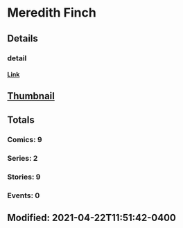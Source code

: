 # Meredith  Finch 
## Details
### detail
#### [Link](http://marvel.com/comics/creators/13640/meredith_finch?utm_campaign=apiRef&utm_source=225578a89fc76f3d20fbffda5d17a88d)
## [Thumbnail](http://i.annihil.us/u/prod/marvel/i/mg/b/40/image_not_available.jpg)
## Totals
### Comics: 9
### Series: 2
### Stories: 9
### Events: 0
## Modified: 2021-04-22T11:51:42-0400